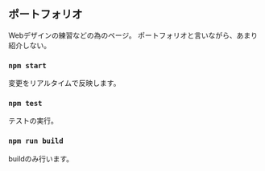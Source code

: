 ## ポートフォリオ

Webデザインの練習などの為のページ。
ポートフォリオと言いながら、あまり紹介しない。


### `npm start`
変更をリアルタイムで反映します。

### `npm test`
テストの実行。


### `npm run build`
buildのみ行います。
